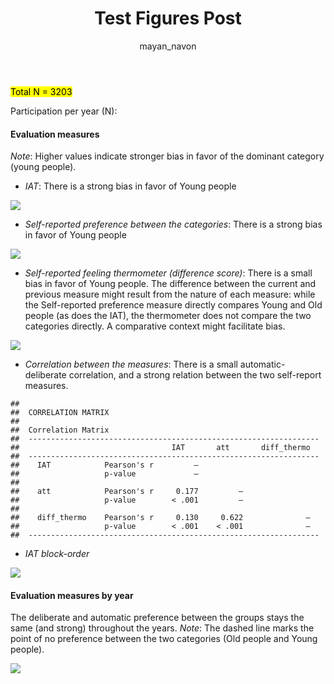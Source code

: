 ﻿---
layout: post
title: Test Figures Post
author: mayan_navon
tags: [Age-IAT, Israel]
---

<mark>Total N = 3203

Participation per year (N):

#### **Evaluation measures**

*Note*: Higher values indicate stronger bias in favor of the dominant
category (young people).

-   *IAT*: There is a strong bias in favor of Young people

![](/pi-blog-international/images/example_file_files/figure-markdown_strict/unnamed-chunk-2-1.png)

-   *Self-reported preference between the categories*: There is a strong
    bias in favor of Young people

![](/pi-blog-international/images/example_file_files/figure-markdown_strict/unnamed-chunk-3-1.png)

-   *Self-reported feeling thermometer (difference score)*: There is a
    small bias in favor of Young people. The difference between the
    current and previous measure might result from the nature of each
    measure: while the Self-reported preference measure directly
    compares Young and Old people (as does the IAT), the thermometer
    does not compare the two categories directly. A comparative context
    might facilitate bias.

![](/pi-blog-international/images/example_file_files/figure-markdown_strict/unnamed-chunk-4-1.png)

-   *Correlation between the measures*: There is a small
    automatic-deliberate correlation, and a strong relation between the
    two self-report measures.

<!-- -->

    ## 
    ##  CORRELATION MATRIX
    ## 
    ##  Correlation Matrix                                                
    ##  ----------------------------------------------------------------- 
    ##                                  IAT       att       diff_thermo   
    ##  ----------------------------------------------------------------- 
    ##    IAT            Pearson's r         —                            
    ##                   p-value             —                            
    ##                                                                    
    ##    att            Pearson's r     0.177         —                  
    ##                   p-value        < .001         —                  
    ##                                                                    
    ##    diff_thermo    Pearson's r     0.130     0.622              —   
    ##                   p-value        < .001    < .001              —   
    ##  -----------------------------------------------------------------

-   *IAT block-order*

![](/pi-blog-international/images/example_file_files/figure-markdown_strict/unnamed-chunk-6-1.png)

#### **Evaluation measures by year**

The deliberate and automatic preference between the groups stays the
same (and strong) throughout the years. *Note*: The dashed line marks
the point of no preference between the two categories (Old people and
Young people).

![](/pi-blog-international/images/example_file_files/figure-markdown_strict/unnamed-chunk-7-1.png)
